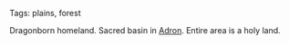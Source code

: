 Tags: plains, forest

Dragonborn homeland. Sacred basin in [Adron](Adron). Entire area is a holy land.